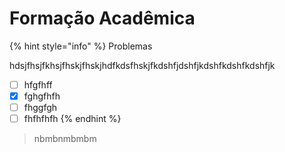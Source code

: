 # Formação Acadêmica

{% hint style="info" %}
Problemas

hdsjfhsjfkhsjfhskjfhskjhdfkdsfhskjfkdshfjdshfjkdshfkdshfkdshfjk

* [ ] hfgfhff
* [x] fghgfhfh
* [ ] fhggfgh
* [ ] fhfhfhfh
{% endhint %}

> nbmbnmbmbm



